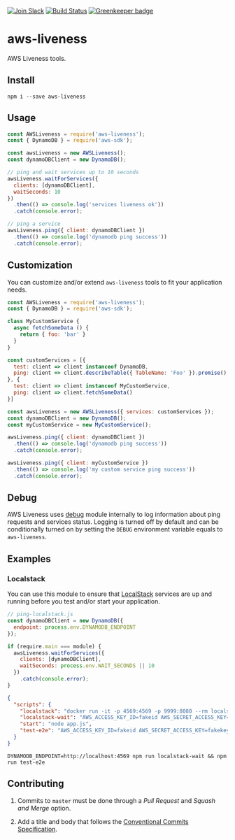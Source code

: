 [![Join Slack](https://img.shields.io/badge/Join%20us%20on-Slack-e01563.svg)](https://godaddy-oss-slack.herokuapp.com/)
[![Build Status](https://travis-ci.com/godaddy/aws-liveness.svg?token=yeGiy41t7dXuXzCiGV4X&branch=master)](https://travis-ci.com/godaddy/aws-liveness) [![Greenkeeper badge](https://badges.greenkeeper.io/godaddy/aws-liveness.svg)](https://greenkeeper.io/)

# aws-liveness

AWS Liveness tools.

## Install

```console
npm i --save aws-liveness
```

## Usage

```js
const AWSLiveness = require('aws-liveness');
const { DynamoDB } = require('aws-sdk');

const awsLiveness = new AWSLiveness();
const dynamoDBClient = new DynamoDB();

// ping and wait services up to 10 seconds
awsLiveness.waitForServices({
  clients: [dynamoDBClient],
  waitSeconds: 10
})
  .then(() => console.log('services liveness ok'))
  .catch(console.error);

// ping a service
awsLiveness.ping({ client: dynamoDBClient })
  .then(() => console.log('dynamodb ping success'))
  .catch(console.error);
```

## Customization

You can customize and/or extend `aws-liveness` tools to fit your application needs.

```js
const AWSLiveness = require('aws-liveness');
const { DynamoDB } = require('aws-sdk');

class MyCustomService {
  async fetchSomeData () {
    return { foo: 'bar' }
  }
}

const customServices = [{
  test: client => client instanceof DynamoDB,
  ping: client => client.describeTable({ TableName: 'Foo' }).promise()
}, {
  test: client => client instanceof MyCustomService,
  ping: client => client.fetchSomeData()
}]

const awsLiveness = new AWSLiveness({ services: customServices });
const dynamoDBClient = new DynamoDB();
const myCustomService = new MyCustomService();

awsLiveness.ping({ client: dynamoDBClient })
  .then(() => console.log('dynamodb ping success'))
  .catch(console.error);

awsLiveness.ping({ client: myCustomService })
  .then(() => console.log('my custom service ping success'))
  .catch(console.error);
```

## Debug

AWS Liveness uses [debug](https://www.npmjs.com/package/debug) module internally to log information about ping requests and services status. Logging is turned off by default and can be conditionally turned on by setting the `DEBUG` environment variable equals to `aws-liveness`.

## Examples

### Localstack

You can use this module to ensure that [LocalStack](https://) services are up and running before you test and/or start your application.

```js
// ping-localstack.js
const dynamoDBClient = new DynamoDB({
  endpoint: process.env.DYNAMODB_ENDPOINT
});

if (require.main === module) {
  awsLiveness.waitForServices({
    clients: [dynamoDBClient],
    waitSeconds: process.env.WAIT_SECONDS || 10
  })
    .catch(console.error);
}
```

```json
{
  "scripts": {
    "localstack": "docker run -it -p 4569:4569 -p 9999:8080 --rm localstack/localstack",
    "localstack-wait": "AWS_ACCESS_KEY_ID=fakeid AWS_SECRET_ACCESS_KEY=fakekey node ping-localstack.js",
    "start": "node app.js",
    "test-e2e": "AWS_ACCESS_KEY_ID=fakeid AWS_SECRET_ACCESS_KEY=fakekey mocha test-e2e/**/*.test.js",
  }
}
```

```console
DYNAMODB_ENDPOINT=http://localhost:4569 npm run localstack-wait && npm run test-e2e
```

## Contributing

1. Commits to `master` must be done through a _Pull Request_ and _Squash and Merge_ option.

2. Add a title and body that follows the [Conventional Commits Specification](https://www.npmjs.com/package/@commitlint/config-conventional).
